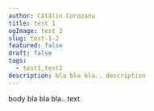 ```yaml
---
author: Cătălin Corozanu
title: test 1
ogImage: test 2
slug: test-1-2
featured: false
draft: false
tags:
  - test1,test2
description: bla bla bla.. description
---
```

body bla bla bla.. text